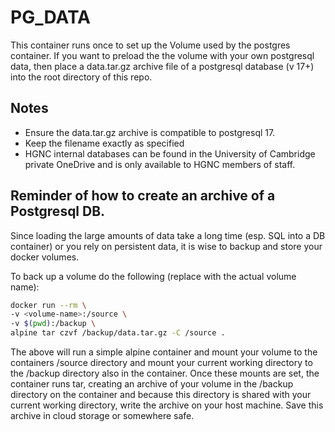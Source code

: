 # PG_DATA

This container runs once to set up the Volume used by the postgres container.
If you want to preload the the volume with your own postgresql data, then
place a data.tar.gz archive file of a postgresql database (v 17+) into the root
directory of this repo. 

## Notes

- Ensure the data.tar.gz archive is compatible to postgresql 17.
- Keep the filename exactly as specified
- HGNC internal databases can be found in the University of Cambridge private OneDrive
and is only available to HGNC members of staff.

## Reminder of how to create an archive of a Postgresql DB.

Since loading the large amounts of data take a long time (esp. SQL into a DB container) or you rely on persistent data, it is wise to backup and store your docker volumes.

To back up a volume do the following (replace <volume-name> with the actual volume name):

```bash
docker run --rm \
-v <volume-name>:/source \
-v $(pwd):/backup \
alpine tar czvf /backup/data.tar.gz -C /source .
```

The above will run a simple alpine container and mount your volume to the containers /source directory and mount your current working directory to the /backup directory also in the container. Once these mounts are set, the container runs tar, creating an archive of your volume in the /backup directory on the container and because this directory is shared with your current working directory, write the archive on your host machine. Save this archive in cloud storage or somewhere safe.